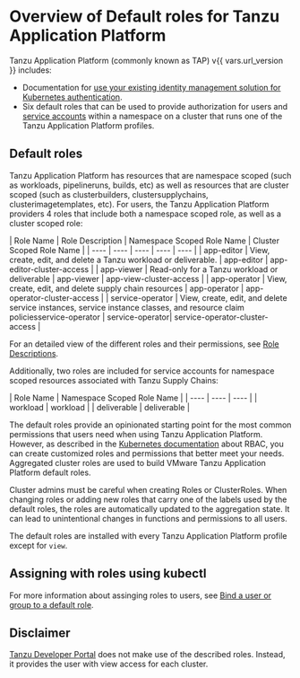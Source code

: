 # Overview of Default roles for Tanzu Application Platform

Tanzu Application Platform (commonly known as TAP) v{{ vars.url_version }} includes:

- Documentation for [use your existing identity management solution for Kubernetes authentication](integrating-identity.md).
- Six default roles that can be used to provide authorization for users and [service accounts](https://kubernetes.io/docs/tasks/configure-pod-container/configure-service-account/) within a namespace on a cluster that runs one of the Tanzu Application Platform profiles.


## <a id="default-roles"></a> Default roles

Tanzu Application Platform has resources that are namespace scoped (such as workloads, pipelineruns, builds, etc) as well as resources that are cluster scoped (such as clusterbuilders, clustersupplychains, clusterimagetemplates, etc).  For users, the Tanzu Application Platform providers 4 roles that include both a namespace scoped role, as well as a cluster scoped role:

| Role Name | Role Description | Namespace Scoped Role Name | Cluster Scoped Role Name | 
| ---- | ---- | ---- | ---- | ---- |
| app-editor | View, create, edit, and delete a Tanzu workload or deliverable. | app-editor | app-editor-cluster-access |
| app-viewer |  Read-only for a Tanzu workload or deliverable | app-viewer | app-view-cluster-access | 
| app-operator | View, create, edit, and delete supply chain resources |  app-operator | app-operator-cluster-access |
| service-operator | View, create, edit, and delete service instances, service instance classes, and resource claim policiesservice-operator | service-operator| service-operator-cluster-access | 

For an detailed view of the different roles and their permissions, see [Role Descriptions](role-descriptions.md).

Additionally, two roles are included for service accounts for namespace scoped resources associated with Tanzu Supply Chains:


| Role Name | Namespace Scoped Role Name |
| ---- | ---- | ---- |
| workload | workload |
| deliverable | deliverable |

The default roles provide an opinionated starting point for the most common permissions that users
need when using Tanzu Application Platform.
However, as described in the [Kubernetes documentation](https://kubernetes.io/docs/reference/access-authn-authz/rbac/)
about RBAC, you can create customized roles and permissions that better meet your needs.
Aggregated cluster roles are used to build VMware Tanzu Application Platform default roles.


Cluster admins must be careful when creating Roles or ClusterRoles.
When changing roles or adding new roles that carry one of the labels used by the default roles, the roles are automatically updated to the aggregation state. It can lead to unintentional changes in functions and permissions to all users.


The default roles are installed with every Tanzu Application Platform profile except for `view`.

## <a id="assinging-roles"></a> Assigning with roles using kubectl

For more information about assinging roles to users, see [Bind a user or group to a default role](binding.md).

## <a id="disclaimer"></a> Disclaimer

[Tanzu Developer Portal](../tap-gui/about.md) does not make use of the described roles.
Instead, it provides the user with view access for each cluster.
